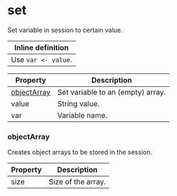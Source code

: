 # set

Set variable in session to certain value. 

| Inline definition |
| -------- |
| Use <code>var <- value</code>. |


| Property | Description |
| ------- | -------- |
| [objectArray](#objectArray) | Set variable to an (empty) array.  |
| value | String value.  |
| var | Variable name.  |

### <a id="objectArray"></a>objectArray

Creates object arrays to be stored in the session. 

| Property | Description |
| ------- | -------- |
| size | Size of the array.  |

